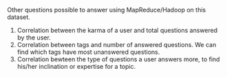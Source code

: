 Other questions possible to answer using MapReduce/Hadoop on this dataset.

1. Correlation between the karma of a user and total questions answered by the user.
2. Correlation between tags and number of answered questions. We can find which tags have most unanswered questions.
3. Correlation bewteen the type of questions a user answers more, to find his/her inclination or expertise for a topic.
